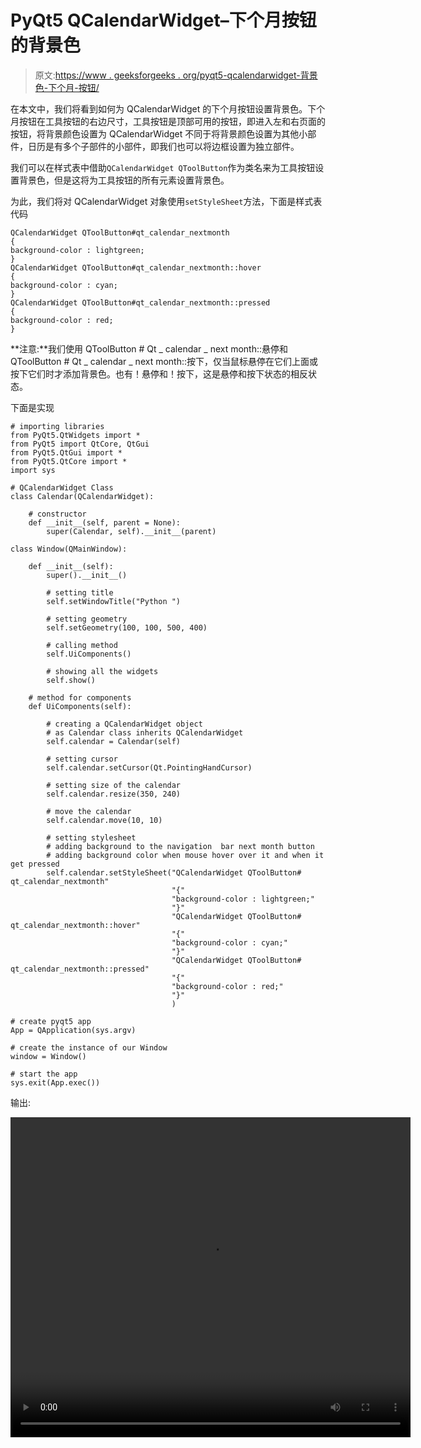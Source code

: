 # PyQt5 QCalendarWidget–下个月按钮的背景色

> 原文:[https://www . geeksforgeeks . org/pyqt5-qcalendarwidget-背景色-下个月-按钮/](https://www.geeksforgeeks.org/pyqt5-qcalendarwidget-background-color-of-the-next-month-button/)

在本文中，我们将看到如何为 QCalendarWidget 的下个月按钮设置背景色。下个月按钮在工具按钮的右边尺寸，工具按钮是顶部可用的按钮，即进入左和右页面的按钮，将背景颜色设置为 QCalendarWidget 不同于将背景颜色设置为其他小部件，日历是有多个子部件的小部件，即我们也可以将边框设置为独立部件。

我们可以在样式表中借助`QCalendarWidget QToolButton`作为类名来为工具按钮设置背景色，但是这将为工具按钮的所有元素设置背景色。

为此，我们将对 QCalendarWidget 对象使用`setStyleSheet`方法，下面是样式表代码

```
QCalendarWidget QToolButton#qt_calendar_nextmonth
{
background-color : lightgreen;
}
QCalendarWidget QToolButton#qt_calendar_nextmonth::hover
{
background-color : cyan;
}
QCalendarWidget QToolButton#qt_calendar_nextmonth::pressed
{
background-color : red;
}

```

**注意:**我们使用 QToolButton # Qt _ calendar _ next month::悬停和 QToolButton # Qt _ calendar _ next month::按下，仅当鼠标悬停在它们上面或按下它们时才添加背景色。也有！悬停和！按下，这是悬停和按下状态的相反状态。

下面是实现

```
# importing libraries
from PyQt5.QtWidgets import * 
from PyQt5 import QtCore, QtGui
from PyQt5.QtGui import * 
from PyQt5.QtCore import * 
import sys

# QCalendarWidget Class
class Calendar(QCalendarWidget):

    # constructor
    def __init__(self, parent = None):
        super(Calendar, self).__init__(parent)

class Window(QMainWindow):

    def __init__(self):
        super().__init__()

        # setting title
        self.setWindowTitle("Python ")

        # setting geometry
        self.setGeometry(100, 100, 500, 400)

        # calling method
        self.UiComponents()

        # showing all the widgets
        self.show()

    # method for components
    def UiComponents(self):

        # creating a QCalendarWidget object
        # as Calendar class inherits QCalendarWidget
        self.calendar = Calendar(self)

        # setting cursor
        self.calendar.setCursor(Qt.PointingHandCursor)

        # setting size of the calendar
        self.calendar.resize(350, 240)

        # move the calendar
        self.calendar.move(10, 10)

        # setting stylesheet
        # adding background to the navigation  bar next month button
        # adding background color when mouse hover over it and when it get pressed
        self.calendar.setStyleSheet("QCalendarWidget QToolButton# qt_calendar_nextmonth"
                                    "{"
                                    "background-color : lightgreen;"
                                    "}"
                                    "QCalendarWidget QToolButton# qt_calendar_nextmonth::hover"
                                    "{"
                                    "background-color : cyan;"
                                    "}"
                                    "QCalendarWidget QToolButton# qt_calendar_nextmonth::pressed"
                                    "{"
                                    "background-color : red;"
                                    "}"
                                    )

# create pyqt5 app
App = QApplication(sys.argv)

# create the instance of our Window
window = Window()

# start the app
sys.exit(App.exec())
```

输出:

<video class="wp-video-shortcode" id="video-434799-1" width="640" height="512" preload="metadata" controls=""><source type="video/mp4" src="https://media.geeksforgeeks.org/wp-content/uploads/20200618010948/Python-2020-06-18-01-08-43.mp4?_=1">[https://media.geeksforgeeks.org/wp-content/uploads/20200618010948/Python-2020-06-18-01-08-43.mp4](https://media.geeksforgeeks.org/wp-content/uploads/20200618010948/Python-2020-06-18-01-08-43.mp4)</video>